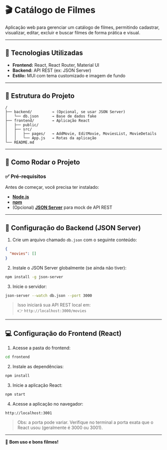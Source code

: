 # 🎬 Catálogo de Filmes

Aplicação web para gerenciar um catálogo de filmes, permitindo cadastrar, visualizar, editar, excluir e buscar filmes de forma prática e visual.

---

## 🚀 Tecnologias Utilizadas

- **Frontend:** React, React Router, Material UI
- **Backend:** API REST (ex: JSON Server)
- **Estilo:** MUI com tema customizado e imagem de fundo

---

## 📂 Estrutura do Projeto

```
/
├── backend/         → (Opcional, se usar JSON Server)
│   └── db.json      → Base de dados fake
├── frontend/        → Aplicação React
│   ├── public/
│   ├── src/
│   │   ├── pages/   → AddMovie, EditMovie, MoviesList, MovieDetails
│   │   └── App.js   → Rotas da aplicação
└── README.md
```

---

## 🧭 Como Rodar o Projeto

### ✅ Pré-requisitos

Antes de começar, você precisa ter instalado:

- **[Node.js](https://nodejs.org/en/)**
- **[npm](https://www.npmjs.com/)**
- (Opcional) **[JSON Server](https://github.com/typicode/json-server)** para mock de API REST

---

## 🔧 Configuração do Backend (JSON Server)

1. Crie um arquivo chamado `db.json` com o seguinte conteúdo:

```json
{
  "movies": []
}
```

2. Instale o JSON Server globalmente (se ainda não tiver):

```bash
npm install -g json-server
```

3. Inicie o servidor:

```bash
json-server --watch db.json --port 3000
```

> Isso iniciará sua API REST local em:  
> 👉 `http://localhost:3000/movies`

---

## 💻 Configuração do Frontend (React)

1. Acesse a pasta do frontend:

```bash
cd frontend
```

2. Instale as dependências:

```bash
npm install
```

3. Inicie a aplicação React:

```bash
npm start
```

4. Acesse a aplicação no navegador:

```
http://localhost:3001
```

> Obs: a porta pode variar. Verifique no terminal a porta exata que o React usou (geralmente é 3000 ou 3001).

---

🎉 **Bom uso e bons filmes!**
